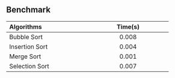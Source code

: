 ## Benchmark

<center>

| Algorithms <div style="width:200px"></div> | Time(s) <div style="width:200px"></div> |
| :----------------------------------------- | :-------------------------------------: |
| Bubble Sort                                |                  0.008                  |
| Insertion Sort                             |                  0.004                  |
| Merge Sort                                 |                  0.001                  |
| Selection Sort                             |                  0.007                  |

</center>
